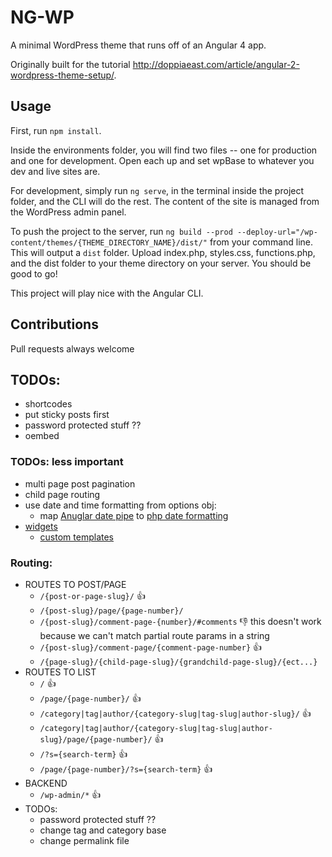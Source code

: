 # NG-WP

A minimal WordPress theme that runs off of an Angular 4 app. 

Originally built for the tutorial http://doppiaeast.com/article/angular-2-wordpress-theme-setup/.

## Usage

First, run `npm install`.

Inside the environments folder, you will find two files -- one for production and one for development. Open each up and set wpBase to whatever you dev and live sites are. 

For development, simply run `ng serve`, in the terminal inside the project folder, and the CLI will do the rest. The content of the site is managed from the WordPress admin panel.  

To push the project to the server, run `ng build --prod --deploy-url="/wp-content/themes/{THEME_DIRECTORY_NAME}/dist/"` from your command line. This will output a `dist` folder. Upload index.php, styles.css, functions.php, and the dist folder to your theme directory on your server. You should be good to go!

This project will play nice with the Angular CLI.

## Contributions

Pull requests always welcome

## TODOs:
- shortcodes
- put sticky posts first
- password protected stuff ??
- oembed


### TODOs: less important
- multi page post pagination
- child page routing
- use date and time formatting from options obj:
    - map [Anuglar date pipe](https://angular.io/api/common/DatePipe) to [php date formatting](https://codex.wordpress.org/Formatting_Date_and_Time)
- [widgets](https://wordpress.org/plugins/wp-rest-api-sidebars/)
    - [custom templates](https://wordpress.stackexchange.com/questions/97411/code-for-recent-posts-widget)

### Routing:
- ROUTES TO POST/PAGE
    - `/{post-or-page-slug}/` 👍
    - `/{post-slug}/page/{page-number}/` 
    - `/{post-slug}/comment-page-{number}/#comments` 👎 this doesn't work because we can't match partial route params in a string
    - `/{post-slug}/comment-page/{comment-page-number}` 👍
    - `/{page-slug}/{child-page-slug}/{grandchild-page-slug}/{ect...}`
- ROUTES TO LIST
    - `/` 👍
    - `/page/{page-number}/` 👍
    - `/category|tag|author/{category-slug|tag-slug|author-slug}/` 👍
    - `/category|tag|author/{category-slug|tag-slug|author-slug}/page/{page-number}/` 👍
    - `/?s={search-term}` 👍
    - `/page/{page-number}/?s={search-term}` 👍
- BACKEND
    - `/wp-admin/*` 👍
- TODOs:
    - password protected stuff ??
    - change tag and category base
    - change permalink file